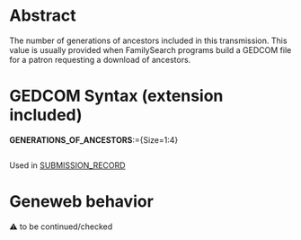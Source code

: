 ﻿# Abstract
The number of generations of ancestors included in this transmission. This value is usually provided
when FamilySearch programs build a GEDCOM file for a patron requesting a download of ancestors.


# GEDCOM Syntax (extension included)

**GENERATIONS_OF_ANCESTORS**:={Size=1:4}
<pre>
</pre>
Used in <a href=Ged.SUBMISSION_RECORD.md>SUBMISSION_RECORD</a><br />

# Geneweb behavior


:warning: to be continued/checked


